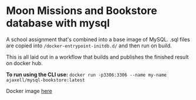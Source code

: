 # Moon Missions and Bookstore database with mysql


A school assignment that's combined into a base image of MySQL.
.sql files are copied into ``/docker-entrypoint-initdb.d/`` and then run on build.

This is all laid out in a workflow that builds and publishes the finished result on docker hub.

**To run using the CLI use:** ``docker run -p3306:3306 --name my-name ajaxell/mysql-bookstore:latest``

Docker image [here](https://hub.docker.com/r/ajaxell/mysql-bookstore/tags)
